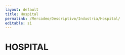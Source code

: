```yaml
---
layout: default
title: Hospital
permalink: /Mercadeo/Descriptivo/Industria/Hospital/
editable: si
---
```


# HOSPITAL

